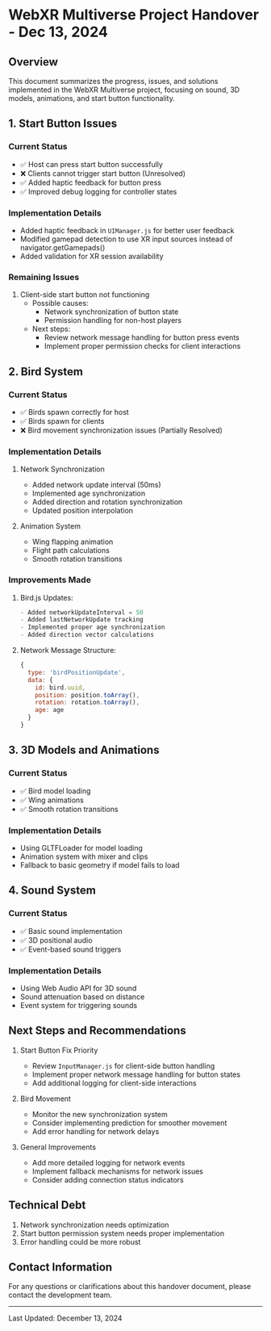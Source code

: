 # WebXR Multiverse Project Handover - Dec 13, 2024

## Overview
This document summarizes the progress, issues, and solutions implemented in the WebXR Multiverse project, focusing on sound, 3D models, animations, and start button functionality.

## 1. Start Button Issues

### Current Status
- ✅ Host can press start button successfully
- ❌ Clients cannot trigger start button (Unresolved)
- ✅ Added haptic feedback for button press
- ✅ Improved debug logging for controller states

### Implementation Details
- Added haptic feedback in `UIManager.js` for better user feedback
- Modified gamepad detection to use XR input sources instead of navigator.getGamepads()
- Added validation for XR session availability

### Remaining Issues
1. Client-side start button not functioning
   - Possible causes:
     - Network synchronization of button state
     - Permission handling for non-host players
   - Next steps:
     - Review network message handling for button press events
     - Implement proper permission checks for client interactions

## 2. Bird System

### Current Status
- ✅ Birds spawn correctly for host
- ✅ Birds spawn for clients
- ❌ Bird movement synchronization issues (Partially Resolved)

### Implementation Details
1. Network Synchronization
   - Added network update interval (50ms)
   - Implemented age synchronization
   - Added direction and rotation synchronization
   - Updated position interpolation

2. Animation System
   - Wing flapping animation
   - Flight path calculations
   - Smooth rotation transitions

### Improvements Made
1. Bird.js Updates:
   ```javascript
   - Added networkUpdateInterval = 50
   - Added lastNetworkUpdate tracking
   - Implemented proper age synchronization
   - Added direction vector calculations
   ```

2. Network Message Structure:
   ```javascript
   {
     type: 'birdPositionUpdate',
     data: {
       id: bird.uuid,
       position: position.toArray(),
       rotation: rotation.toArray(),
       age: age
     }
   }
   ```

## 3. 3D Models and Animations

### Current Status
- ✅ Bird model loading
- ✅ Wing animations
- ✅ Smooth rotation transitions

### Implementation Details
- Using GLTFLoader for model loading
- Animation system with mixer and clips
- Fallback to basic geometry if model fails to load

## 4. Sound System

### Current Status
- ✅ Basic sound implementation
- ✅ 3D positional audio
- ✅ Event-based sound triggers

### Implementation Details
- Using Web Audio API for 3D sound
- Sound attenuation based on distance
- Event system for triggering sounds

## Next Steps and Recommendations

1. Start Button Fix Priority
   - Review `InputManager.js` for client-side button handling
   - Implement proper network message handling for button states
   - Add additional logging for client-side interactions

2. Bird Movement
   - Monitor the new synchronization system
   - Consider implementing prediction for smoother movement
   - Add error handling for network delays

3. General Improvements
   - Add more detailed logging for network events
   - Implement fallback mechanisms for network issues
   - Consider adding connection status indicators

## Technical Debt
1. Network synchronization needs optimization
2. Start button permission system needs proper implementation
3. Error handling could be more robust

## Contact Information
For any questions or clarifications about this handover document, please contact the development team.

---
Last Updated: December 13, 2024

